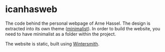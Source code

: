 # icanhasweb

The code behind the personal webpage of Arne Hassel. The design is extracted into its own theme ([minimalist](https://github.com/megoth/minimalist)). In order to build the website, you need to have minimalist as a folder within the project.

The website is static, built using [Wintersmith](http://wintersmith.io/).